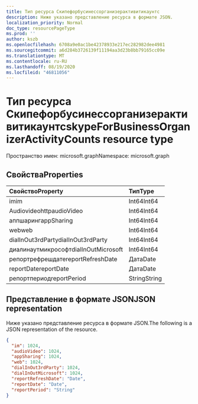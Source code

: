 ```yaml
---
title: Тип ресурса Скипефорбусинессорганизерактивитикаунтс
description: Ниже указано представление ресурса в формате JSON.
localization_priority: Normal
doc_type: resourcePageType
ms.prod: ''
author: kszb
ms.openlocfilehash: 6708a9e0ac1be42378933e217ec282982dee4981
ms.sourcegitcommit: a6d284b3726139f11194aa3d23b8bb79165cc09e
ms.translationtype: MT
ms.contentlocale: ru-RU
ms.lasthandoff: 08/19/2020
ms.locfileid: "46811056"
---
```

# <a name="skypeforbusinessorganizeractivitycounts-resource-type"></a><span data-ttu-id="8f33f-103">Тип ресурса Скипефорбусинессорганизерактивитикаунтс</span><span class="sxs-lookup"><span data-stu-id="8f33f-103">skypeForBusinessOrganizerActivityCounts resource type</span></span>

<span data-ttu-id="8f33f-104">Пространство имен: microsoft.graph</span><span class="sxs-lookup"><span data-stu-id="8f33f-104">Namespace: microsoft.graph</span></span>

## <a name="properties"></a><span data-ttu-id="8f33f-105">Свойства</span><span class="sxs-lookup"><span data-stu-id="8f33f-105">Properties</span></span>

| <span data-ttu-id="8f33f-106">Свойство</span><span class="sxs-lookup"><span data-stu-id="8f33f-106">Property</span></span>           | <span data-ttu-id="8f33f-107">Тип</span><span class="sxs-lookup"><span data-stu-id="8f33f-107">Type</span></span>   |
| :----------------- | :----- |
| <span data-ttu-id="8f33f-108">im</span><span class="sxs-lookup"><span data-stu-id="8f33f-108">im</span></span>                 | <span data-ttu-id="8f33f-109">Int64</span><span class="sxs-lookup"><span data-stu-id="8f33f-109">Int64</span></span>  |
| <span data-ttu-id="8f33f-110">Audiovideohttp</span><span class="sxs-lookup"><span data-stu-id="8f33f-110">audioVideo</span></span>         | <span data-ttu-id="8f33f-111">Int64</span><span class="sxs-lookup"><span data-stu-id="8f33f-111">Int64</span></span>  |
| <span data-ttu-id="8f33f-112">аппшаринг</span><span class="sxs-lookup"><span data-stu-id="8f33f-112">appSharing</span></span>         | <span data-ttu-id="8f33f-113">Int64</span><span class="sxs-lookup"><span data-stu-id="8f33f-113">Int64</span></span>  |
| <span data-ttu-id="8f33f-114">web</span><span class="sxs-lookup"><span data-stu-id="8f33f-114">web</span></span>                | <span data-ttu-id="8f33f-115">Int64</span><span class="sxs-lookup"><span data-stu-id="8f33f-115">Int64</span></span>  |
| <span data-ttu-id="8f33f-116">dialInOut3rdParty</span><span class="sxs-lookup"><span data-stu-id="8f33f-116">dialInOut3rdParty</span></span>  | <span data-ttu-id="8f33f-117">Int64</span><span class="sxs-lookup"><span data-stu-id="8f33f-117">Int64</span></span>  |
| <span data-ttu-id="8f33f-118">диалинаутмикрософт</span><span class="sxs-lookup"><span data-stu-id="8f33f-118">dialInOutMicrosoft</span></span> | <span data-ttu-id="8f33f-119">Int64</span><span class="sxs-lookup"><span data-stu-id="8f33f-119">Int64</span></span>  |
| <span data-ttu-id="8f33f-120">репортрефрешдате</span><span class="sxs-lookup"><span data-stu-id="8f33f-120">reportRefreshDate</span></span>  | <span data-ttu-id="8f33f-121">Дата</span><span class="sxs-lookup"><span data-stu-id="8f33f-121">Date</span></span>   |
| <span data-ttu-id="8f33f-122">reportDate</span><span class="sxs-lookup"><span data-stu-id="8f33f-122">reportDate</span></span>         | <span data-ttu-id="8f33f-123">Дата</span><span class="sxs-lookup"><span data-stu-id="8f33f-123">Date</span></span>   |
| <span data-ttu-id="8f33f-124">репортпериод</span><span class="sxs-lookup"><span data-stu-id="8f33f-124">reportPeriod</span></span>       | <span data-ttu-id="8f33f-125">String</span><span class="sxs-lookup"><span data-stu-id="8f33f-125">String</span></span> |

## <a name="json-representation"></a><span data-ttu-id="8f33f-126">Представление в формате JSON</span><span class="sxs-lookup"><span data-stu-id="8f33f-126">JSON representation</span></span>

<span data-ttu-id="8f33f-127">Ниже указано представление ресурса в формате JSON.</span><span class="sxs-lookup"><span data-stu-id="8f33f-127">The following is a JSON representation of the resource.</span></span>

<!-- {
  "blockType": "resource",
  "@odata.type": "microsoft.graph.skypeForBusinessOrganizerActivityCounts"
} -->

```json
{
  "im": 1024,
  "audioVideo": 1024,
  "appSharing": 1024,
  "web": 1024,
  "dialInOut3rdParty": 1024,
  "dialInOutMicrosoft": 1024,
  "reportRefreshDate": "Date",
  "reportDate": "Date",
  "reportPeriod": "String"
}
```
